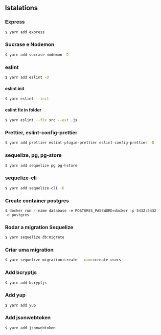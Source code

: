 ## Istalations

### Express

```bash
$ yarn add express
```

### Sucrase e Nodemon

```bash
$ yarn add sucrase nodemon -D
```

### eslint

```bash
$ yarn add eslint -D
```

#### eslint init

```bash
$ yarn eslint --init
```

#### eslint fix in folder

```bash
$ yarn eslint --fix src --ext .js
```

### Prettier, eslint-config-prettier

```bash
$ yarn add prettier eslint-plugin-prettier eslint-config-prettier -D
```

### sequelize, pg, pg-store

```bash
$ yarn add sequelize pg pg-hstore
```

### sequelize-cli

```bash
$ yarn add sequelize-cli -D
```

### Create container postgres

```
$ docker run --name database -e POSTGRES_PASSWORD=docker -p 5432:5432 -d postgres
```

### Rodar a migration Sequelize

```bash
$ yarn sequelize db:migrate
```

### Criar uma migration

```bash
$ yarn sequelize migration:create --name=create-users
```

### Add bcryptjs

```bash
$ yarn add bcryptjs
```

### Add yup

```bash
$ yarn add yup
```

### Add jsonwebtoken

```bash
$ yarn add jsonwebtoken
```
